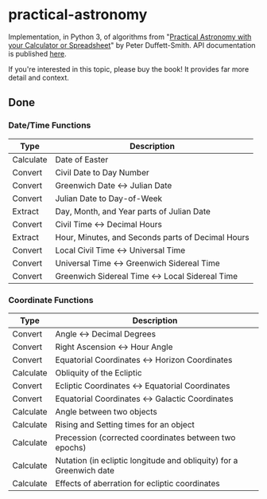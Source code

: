 # practical-astronomy

Implementation, in Python 3, of algorithms from "[Practical Astronomy with your Calculator or Spreadsheet](https://www.amazon.com/Practical-Astronomy-your-Calculator-Spreadsheet/dp/1108436072)" by Peter Duffett-Smith.  API documentation is published [here](https://jfcarr-astronomy.github.io/practical-astronomy/).

If you're interested in this topic, please buy the book!  It provides far more detail and context.

## Done

### Date/Time Functions

Type | Description
-----|------------
Calculate | Date of Easter
Convert | Civil Date to Day Number
Convert | Greenwich Date <-> Julian Date
Convert | Julian Date to Day-of-Week
Extract | Day, Month, and Year parts of Julian Date
Convert | Civil Time <-> Decimal Hours
Extract | Hour, Minutes, and Seconds parts of Decimal Hours
Convert | Local Civil Time <-> Universal Time
Convert | Universal Time <-> Greenwich Sidereal Time
Convert | Greenwich Sidereal Time <-> Local Sidereal Time

### Coordinate Functions

Type | Description
-----|------------
Convert | Angle <-> Decimal Degrees
Convert | Right Ascension <-> Hour Angle
Convert | Equatorial Coordinates <-> Horizon Coordinates
Calculate | Obliquity of the Ecliptic
Convert | Ecliptic Coordinates <-> Equatorial Coordinates
Convert | Equatorial Coordinates <-> Galactic Coordinates
Calculate | Angle between two objects
Calculate | Rising and Setting times for an object
Calculate | Precession (corrected coordinates between two epochs)
Calculate | Nutation (in ecliptic longitude and obliquity) for a Greenwich date
Calculate | Effects of aberration for ecliptic coordinates
